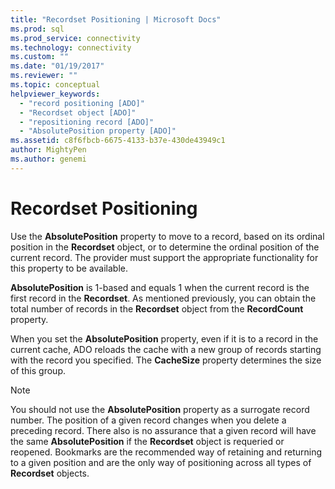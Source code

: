 ```yaml
---
title: "Recordset Positioning | Microsoft Docs"
ms.prod: sql
ms.prod_service: connectivity
ms.technology: connectivity
ms.custom: ""
ms.date: "01/19/2017"
ms.reviewer: ""
ms.topic: conceptual
helpviewer_keywords: 
  - "record positioning [ADO]"
  - "Recordset object [ADO]"
  - "repositioning record [ADO]"
  - "AbsolutePosition property [ADO]"
ms.assetid: c8f6fbcb-6675-4133-b37e-430de43949c1
author: MightyPen
ms.author: genemi
---
```

# Recordset Positioning
Use the **AbsolutePosition** property to move to a record, based on its ordinal position in the **Recordset** object, or to determine the ordinal position of the current record. The provider must support the appropriate functionality for this property to be available.  
  
 **AbsolutePosition** is 1-based and equals 1 when the current record is the first record in the **Recordset**. As mentioned previously, you can obtain the total number of records in the **Recordset** object from the **RecordCount** property.  
  
 When you set the **AbsolutePosition** property, even if it is to a record in the current cache, ADO reloads the cache with a new group of records starting with the record you specified. The **CacheSize** property determines the size of this group.  
  
> [!NOTE]
>  You should not use the **AbsolutePosition** property as a surrogate record number. The position of a given record changes when you delete a preceding record. There also is no assurance that a given record will have the same **AbsolutePosition** if the **Recordset** object is requeried or reopened. Bookmarks are the recommended way of retaining and returning to a given position and are the only way of positioning across all types of **Recordset** objects.
